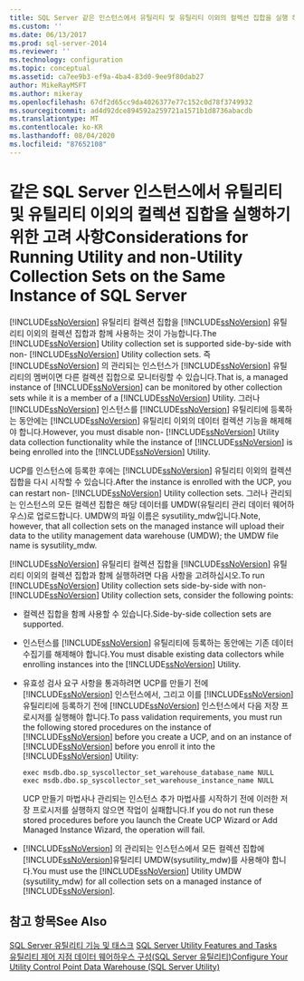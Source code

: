 ```yaml
---
title: SQL Server 같은 인스턴스에서 유틸리티 및 유틸리티 이외의 컬렉션 집합을 실행 하는 경우의 고려 사항 Microsoft Docs
ms.custom: ''
ms.date: 06/13/2017
ms.prod: sql-server-2014
ms.reviewer: ''
ms.technology: configuration
ms.topic: conceptual
ms.assetid: ca7ee9b3-ef9a-4ba4-83d0-9ee9f80dab27
author: MikeRayMSFT
ms.author: mikeray
ms.openlocfilehash: 67df2d65cc9da4026377e77c152c0d78f3749932
ms.sourcegitcommit: ad4d92dce894592a259721a1571b1d8736abacdb
ms.translationtype: MT
ms.contentlocale: ko-KR
ms.lasthandoff: 08/04/2020
ms.locfileid: "87652108"
---
```

# <a name="considerations-for-running-utility-and-non-utility-collection-sets-on-the-same-instance-of-sql-server"></a><span data-ttu-id="3c14f-102">같은 SQL Server 인스턴스에서 유틸리티 및 유틸리티 이외의 컬렉션 집합을 실행하기 위한 고려 사항</span><span class="sxs-lookup"><span data-stu-id="3c14f-102">Considerations for Running Utility and non-Utility Collection Sets on the Same Instance of SQL Server</span></span>
  <span data-ttu-id="3c14f-103">[!INCLUDE[ssNoVersion](../../includes/ssnoversion-md.md)] 유틸리티 컬렉션 집합을 [!INCLUDE[ssNoVersion](../../includes/ssnoversion-md.md)] 유틸리티 이외의 컬렉션 집합과 함께 사용하는 것이 가능합니다.</span><span class="sxs-lookup"><span data-stu-id="3c14f-103">The [!INCLUDE[ssNoVersion](../../includes/ssnoversion-md.md)] Utility collection set is supported side-by-side with non- [!INCLUDE[ssNoVersion](../../includes/ssnoversion-md.md)] Utility collection sets.</span></span> <span data-ttu-id="3c14f-104">즉 [!INCLUDE[ssNoVersion](../../includes/ssnoversion-md.md)] 의 관리되는 인스턴스가 [!INCLUDE[ssNoVersion](../../includes/ssnoversion-md.md)] 유틸리티의 멤버이면 다른 컬렉션 집합으로 모니터링할 수 있습니다.</span><span class="sxs-lookup"><span data-stu-id="3c14f-104">That is, a managed instance of [!INCLUDE[ssNoVersion](../../includes/ssnoversion-md.md)] can be monitored by other collection sets while it is a member of a [!INCLUDE[ssNoVersion](../../includes/ssnoversion-md.md)] Utility.</span></span> <span data-ttu-id="3c14f-105">그러나 [!INCLUDE[ssNoVersion](../../includes/ssnoversion-md.md)] 인스턴스를 [!INCLUDE[ssNoVersion](../../includes/ssnoversion-md.md)] 유틸리티에 등록하는 동안에는 [!INCLUDE[ssNoVersion](../../includes/ssnoversion-md.md)] 유틸리티 이외의 데이터 컬렉션 기능을 해제해야 합니다.</span><span class="sxs-lookup"><span data-stu-id="3c14f-105">However, you must disable non- [!INCLUDE[ssNoVersion](../../includes/ssnoversion-md.md)] Utility data collection functionality while the instance of [!INCLUDE[ssNoVersion](../../includes/ssnoversion-md.md)] is being enrolled into the [!INCLUDE[ssNoVersion](../../includes/ssnoversion-md.md)] Utility.</span></span>  
  
 <span data-ttu-id="3c14f-106">UCP를 인스턴스에 등록한 후에는 [!INCLUDE[ssNoVersion](../../includes/ssnoversion-md.md)] 유틸리티 이외의 컬렉션 집합을 다시 시작할 수 있습니다.</span><span class="sxs-lookup"><span data-stu-id="3c14f-106">After the instance is enrolled with the UCP, you can restart non- [!INCLUDE[ssNoVersion](../../includes/ssnoversion-md.md)] Utility collection sets.</span></span> <span data-ttu-id="3c14f-107">그러나 관리되는 인스턴스의 모든 컬렉션 집합은 해당 데이터를 UMDW(유틸리티 관리 데이터 웨어하우스)로 업로드합니다. UMDW의 파일 이름은 sysutility_mdw입니다.</span><span class="sxs-lookup"><span data-stu-id="3c14f-107">Note, however, that all collection sets on the managed instance will upload their data to the utility management data warehouse (UMDW); the UMDW file name is sysutility_mdw.</span></span>  
  
 <span data-ttu-id="3c14f-108">[!INCLUDE[ssNoVersion](../../includes/ssnoversion-md.md)] 유틸리티 컬렉션 집합을 [!INCLUDE[ssNoVersion](../../includes/ssnoversion-md.md)] 유틸리티 이외의 컬렉션 집합과 함께 실행하려면 다음 사항을 고려하십시오.</span><span class="sxs-lookup"><span data-stu-id="3c14f-108">To run [!INCLUDE[ssNoVersion](../../includes/ssnoversion-md.md)] Utility collection sets side-by-side with non- [!INCLUDE[ssNoVersion](../../includes/ssnoversion-md.md)] Utility collection sets, consider the following points:</span></span>  
  
-   <span data-ttu-id="3c14f-109">컬렉션 집합을 함께 사용할 수 있습니다.</span><span class="sxs-lookup"><span data-stu-id="3c14f-109">Side-by-side collection sets are supported.</span></span>  
  
-   <span data-ttu-id="3c14f-110">인스턴스를 [!INCLUDE[ssNoVersion](../../includes/ssnoversion-md.md)] 유틸리티에 등록하는 동안에는 기존 데이터 수집기를 해제해야 합니다.</span><span class="sxs-lookup"><span data-stu-id="3c14f-110">You must disable existing data collectors while enrolling instances into the [!INCLUDE[ssNoVersion](../../includes/ssnoversion-md.md)] Utility.</span></span>  
  
-   <span data-ttu-id="3c14f-111">유효성 검사 요구 사항을 통과하려면 UCP를 만들기 전에 [!INCLUDE[ssNoVersion](../../includes/ssnoversion-md.md)] 인스턴스에서, 그리고 이를 [!INCLUDE[ssNoVersion](../../includes/ssnoversion-md.md)] 유틸리티에 등록하기 전에 [!INCLUDE[ssNoVersion](../../includes/ssnoversion-md.md)] 인스턴스에서 다음 저장 프로시저를 실행해야 합니다.</span><span class="sxs-lookup"><span data-stu-id="3c14f-111">To pass validation requirements, you must run the following stored procedures on the instance of [!INCLUDE[ssNoVersion](../../includes/ssnoversion-md.md)] before you create a UCP, and on an instance of [!INCLUDE[ssNoVersion](../../includes/ssnoversion-md.md)] before you enroll it into the [!INCLUDE[ssNoVersion](../../includes/ssnoversion-md.md)] Utility:</span></span>  
  
    ```  
    exec msdb.dbo.sp_syscollector_set_warehouse_database_name NULL  
    exec msdb.dbo.sp_syscollector_set_warehouse_instance_name NULL  
    ```  
  
     <span data-ttu-id="3c14f-112">UCP 만들기 마법사나 관리되는 인스턴스 추가 마법사를 시작하기 전에 이러한 저장 프로시저를 실행하지 않으면 작업이 실패합니다.</span><span class="sxs-lookup"><span data-stu-id="3c14f-112">If you do not run these stored procedures before you launch the Create UCP Wizard or Add Managed Instance Wizard, the operation will fail.</span></span>  
  
-   <span data-ttu-id="3c14f-113">[!INCLUDE[ssNoVersion](../../includes/ssnoversion-md.md)] 의 관리되는 인스턴스에서 모든 컬렉션 집합에 [!INCLUDE[ssNoVersion](../../includes/ssnoversion-md.md)]유틸리티 UMDW(sysutility_mdw)를 사용해야 합니다.</span><span class="sxs-lookup"><span data-stu-id="3c14f-113">You must use the [!INCLUDE[ssNoVersion](../../includes/ssnoversion-md.md)] Utility UMDW (sysutility_mdw) for all collection sets on a managed instance of [!INCLUDE[ssNoVersion](../../includes/ssnoversion-md.md)].</span></span>  
  
## <a name="see-also"></a><span data-ttu-id="3c14f-114">참고 항목</span><span class="sxs-lookup"><span data-stu-id="3c14f-114">See Also</span></span>  
 <span data-ttu-id="3c14f-115">[SQL Server 유틸리티 기능 및 태스크](sql-server-utility-features-and-tasks.md) </span><span class="sxs-lookup"><span data-stu-id="3c14f-115">[SQL Server Utility Features and Tasks](sql-server-utility-features-and-tasks.md) </span></span>  
 [<span data-ttu-id="3c14f-116">유틸리티 제어 지점 데이터 웨어하우스 구성&#40;SQL Server 유틸리티&#41;</span><span class="sxs-lookup"><span data-stu-id="3c14f-116">Configure Your Utility Control Point Data Warehouse &#40;SQL Server Utility&#41;</span></span>](configure-your-utility-control-point-data-warehouse-sql-server-utility.md)  
  
  
